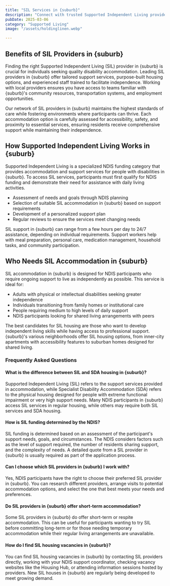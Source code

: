 ```yaml
---
title: "SIL Services in {suburb}"
description: "Connect with trusted Supported Independent Living providers in {suburb} delivering specialized NDIS disability accommodation and support services."
pubDate: 2025-03-06
category: "Supported Living"
image: "/assets/holdinglinen.webp"

---
```


## Benefits of SIL Providers in {suburb}

Finding the right Supported Independent Living (SIL) provider in {suburb} is crucial for individuals seeking quality disability accommodation. Leading SIL providers in {suburb} offer tailored support services, purpose-built housing options, and experienced staff trained to facilitate independence. Working with local providers ensures you have access to teams familiar with {suburb}'s community resources, transportation systems, and employment opportunities.

Our network of SIL providers in {suburb} maintains the highest standards of care while fostering environments where participants can thrive. Each accommodation option is carefully assessed for accessibility, safety, and proximity to essential services, ensuring residents receive comprehensive support while maintaining their independence.

## How Supported Independent Living Works in {suburb}

Supported Independent Living is a specialized NDIS funding category that provides accommodation and support services for people with disabilities in {suburb}. To access SIL services, participants must first qualify for NDIS funding and demonstrate their need for assistance with daily living activities.

- Assessment of needs and goals through NDIS planning
- Selection of suitable SIL accommodation in {suburb} based on support requirements
- Development of a personalized support plan
- Regular reviews to ensure the services meet changing needs

SIL support in {suburb} can range from a few hours per day to 24/7 assistance, depending on individual requirements. Support workers help with meal preparation, personal care, medication management, household tasks, and community participation.

## Who Needs SIL Accommodation in {suburb}

SIL accommodation in {suburb} is designed for NDIS participants who require ongoing support to live as independently as possible. This service is ideal for:

- Adults with physical or intellectual disabilities seeking greater independence
- Individuals transitioning from family homes or institutional care
- People requiring medium to high levels of daily support
- NDIS participants looking for shared living arrangements with peers

The best candidates for SIL housing are those who want to develop independent living skills while having access to professional support. {suburb}'s various neighborhoods offer SIL housing options, from inner-city apartments with accessibility features to suburban homes designed for shared living.

### Frequently Asked Questions

#### What is the difference between SIL and SDA housing in {suburb}?

Supported Independent Living (SIL) refers to the support services provided in accommodation, while Specialist Disability Accommodation (SDA) refers to the physical housing designed for people with extreme functional impairment or very high support needs. Many NDIS participants in {suburb} access SIL services in regular housing, while others may require both SIL services and SDA housing.

#### How is SIL funding determined by the NDIS?

SIL funding is determined based on an assessment of the participant's support needs, goals, and circumstances. The NDIS considers factors such as the level of support required, the number of residents sharing support, and the complexity of needs. A detailed quote from a SIL provider in {suburb} is usually required as part of the application process.

#### Can I choose which SIL providers in {suburb} I work with?

Yes, NDIS participants have the right to choose their preferred SIL provider in {suburb}. You can research different providers, arrange visits to potential accommodation options, and select the one that best meets your needs and preferences.

#### Do SIL providers in {suburb} offer short-term accommodation?

Some SIL providers in {suburb} do offer short-term or respite accommodation. This can be useful for participants wanting to try SIL before committing long-term or for those needing temporary accommodation while their regular living arrangements are unavailable.

#### How do I find SIL housing vacancies in {suburb}?

You can find SIL housing vacancies in {suburb} by contacting SIL providers directly, working with your NDIS support coordinator, checking vacancy websites like the Housing Hub, or attending information sessions hosted by providers. New SIL houses in {suburb} are regularly being developed to meet growing demand.

‍
